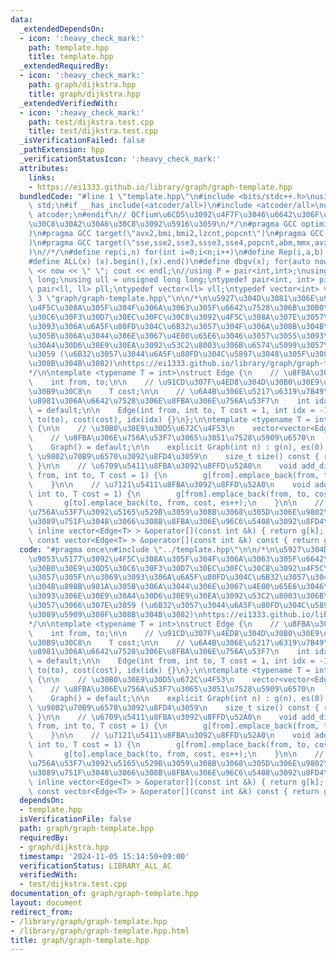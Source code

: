 ```yaml
---
data:
  _extendedDependsOn:
  - icon: ':heavy_check_mark:'
    path: template.hpp
    title: template.hpp
  _extendedRequiredBy:
  - icon: ':heavy_check_mark:'
    path: graph/dijkstra.hpp
    title: graph/dijkstra.hpp
  _extendedVerifiedWith:
  - icon: ':heavy_check_mark:'
    path: test/dijkstra.test.cpp
    title: test/dijkstra.test.cpp
  _isVerificationFailed: false
  _pathExtension: hpp
  _verificationStatusIcon: ':heavy_check_mark:'
  attributes:
    links:
    - https://ei1333.github.io/library/graph/graph-template.hpp
  bundledCode: "#line 1 \"template.hpp\"\n#include <bits/stdc++.h>\nusing namespace\
    \ std;\n#if __has_include(<atcoder/all>)\n#include <atcoder/all>\nusing namespace\
    \ atcoder;\n#endif\n// QCfium\u6CD5\u3092\u4F7F\u3046\u6642\u306F\u30B3\u30E1\u30F3\
    \u30C8\u30A2\u30A6\u30C8\u3092\u5916\u3059\n/*/\n#pragma GCC optimize(\"Ofast,unroll-loops,no-stack-protector,fast-math\"\
    )\n#pragma GCC target(\"avx2,bmi,bmi2,lzcnt,popcnt\")\n#pragma GCC target(\"avx,avx2,fma\"\
    )\n#pragma GCC target(\"sse,sse2,sse3,ssse3,sse4,popcnt,abm,mmx,avx,avx2,fma\"\
    )\n//*/\n#define rep(i,n) for(int i=0;i<n;i++)\n#define Rep(i,a,b) for(int i=a;i<b;i++)\n\
    #define ALL(x) (x).begin(),(x).end()\n#define dbgv(x); for(auto now : x) cout\
    \ << now << \" \"; cout << endl;\n//using P = pair<int,int>;\nusing ll = long\
    \ long;\nusing ull = unsigned long long;\ntypedef pair<int, int> pii;\ntypedef\
    \ pair<ll, ll> pll;\ntypedef vector<ll> vll;\ntypedef vector<int> vint;\n#line\
    \ 3 \"graph/graph-template.hpp\"\n\n/*\n\u5927\u304D\u3081\u306E\u9053\u5177\u3092\
    \u4F5C\u308A\u305F\u304F\u306A\u3063\u305F\u6642\u7528\u306B\u30B0\u30E9\u30D5\
    \u30C6\u30F3\u30D7\u30EC\u30FC\u30C8\u3092\u4F5C\u308A\u307E\u3057\u305F\n\u3069\
    \u3093\u306A\u6A5F\u80FD\u304C\u6B32\u3057\u304F\u306A\u308B\u304B\u898B\u901A\
    \u305B\u306A\u3044\u306E\u3067\u4E00\u65E6\u3046\u3057\u3055\u3093\u306E\u30E9\
    \u30A4\u30D6\u30E9\u30EA\u3092\u53C2\u8003\u306B\u6574\u5099\u3057\u3066\u307E\
    \u3059 (\u6B32\u3057\u3044\u6A5F\u80FD\u304C\u5897\u3048\u305F\u3089\u5909\u308F\
    \u308B\u304B\u3082)\nhttps://ei1333.github.io/library/graph/graph-template.hpp\n\
    */\n\ntemplate <typename T = int>\nstruct Edge {\n    // \u8FBA\u306Efrom , to\n\
    \    int from, to;\n\n    // \u91CD\u307F\u4ED8\u304D\u30B0\u30E9\u30D5\u7528\u30B3\
    \u30B9\u30C8\n    T cost;\n\n    // \u6A4B\u306E\u5217\u6319\u7B49\u304C\u5FC5\
    \u8981\u306A\u6642\u7528\u306E\u8FBA\u306E\u756A\u53F7\n    int idx;\n\n    Edge()\
    \ = default;\n\n    Edge(int from, int to, T cost = 1, int idx = -1) : from(from),\
    \ to(to), cost(cost), idx(idx) {}\n};\n\ntemplate <typename T = int>\nstruct Graph\
    \ {\n\n    // \u30B0\u30E9\u30D5\u672C\u4F53\n    vector<vector<Edge<T> > > g;\n\
    \    // \u8FBA\u306E\u756A\u53F7\u3065\u3051\u7528\u5909\u6570\n    int es;\n\n\
    \    Graph() = default;\n\n    explicit Graph(int n) : g(n), es(0) {}\n\n    //\
    \ \u9802\u70B9\u6570\u3092\u8FD4\u3059\n    size_t size() const { return g.size();\
    \ }\n\n    // \u6709\u5411\u8FBA\u3092\u8FFD\u52A0\n    void add_directed_edge(int\
    \ from, int to, T cost = 1) {\n        g[from].emplace_back(from, to, cost, es++);\n\
    \    }\n\n    // \u7121\u5411\u8FBA\u3092\u8FFD\u52A0\n    void add_edge(int from,\
    \ int to, T cost = 1) {\n        g[from].emplace_back(from, to, cost, es);\n \
    \       g[to].emplace_back(to, from, cost, es++);\n    }\n\n    // \u9802\u70B9\
    \u756A\u53F7\u3092\u5165\u529B\u3059\u308B\u3068\u305D\u306E\u9802\u70B9\u304B\
    \u3089\u751F\u3048\u3066\u308B\u8FBA\u306E\u96C6\u5408\u3092\u8FD4\u3059\n   \
    \ inline vector<Edge<T> > &operator[](const int &k) { return g[k]; }\n    inline\
    \ const vector<Edge<T> > &operator[](const int &k) const { return g[k]; }\n};\n"
  code: "#pragma once\n#include \"../template.hpp\"\n\n/*\n\u5927\u304D\u3081\u306E\
    \u9053\u5177\u3092\u4F5C\u308A\u305F\u304F\u306A\u3063\u305F\u6642\u7528\u306B\
    \u30B0\u30E9\u30D5\u30C6\u30F3\u30D7\u30EC\u30FC\u30C8\u3092\u4F5C\u308A\u307E\
    \u3057\u305F\n\u3069\u3093\u306A\u6A5F\u80FD\u304C\u6B32\u3057\u304F\u306A\u308B\
    \u304B\u898B\u901A\u305B\u306A\u3044\u306E\u3067\u4E00\u65E6\u3046\u3057\u3055\
    \u3093\u306E\u30E9\u30A4\u30D6\u30E9\u30EA\u3092\u53C2\u8003\u306B\u6574\u5099\
    \u3057\u3066\u307E\u3059 (\u6B32\u3057\u3044\u6A5F\u80FD\u304C\u5897\u3048\u305F\
    \u3089\u5909\u308F\u308B\u304B\u3082)\nhttps://ei1333.github.io/library/graph/graph-template.hpp\n\
    */\n\ntemplate <typename T = int>\nstruct Edge {\n    // \u8FBA\u306Efrom , to\n\
    \    int from, to;\n\n    // \u91CD\u307F\u4ED8\u304D\u30B0\u30E9\u30D5\u7528\u30B3\
    \u30B9\u30C8\n    T cost;\n\n    // \u6A4B\u306E\u5217\u6319\u7B49\u304C\u5FC5\
    \u8981\u306A\u6642\u7528\u306E\u8FBA\u306E\u756A\u53F7\n    int idx;\n\n    Edge()\
    \ = default;\n\n    Edge(int from, int to, T cost = 1, int idx = -1) : from(from),\
    \ to(to), cost(cost), idx(idx) {}\n};\n\ntemplate <typename T = int>\nstruct Graph\
    \ {\n\n    // \u30B0\u30E9\u30D5\u672C\u4F53\n    vector<vector<Edge<T> > > g;\n\
    \    // \u8FBA\u306E\u756A\u53F7\u3065\u3051\u7528\u5909\u6570\n    int es;\n\n\
    \    Graph() = default;\n\n    explicit Graph(int n) : g(n), es(0) {}\n\n    //\
    \ \u9802\u70B9\u6570\u3092\u8FD4\u3059\n    size_t size() const { return g.size();\
    \ }\n\n    // \u6709\u5411\u8FBA\u3092\u8FFD\u52A0\n    void add_directed_edge(int\
    \ from, int to, T cost = 1) {\n        g[from].emplace_back(from, to, cost, es++);\n\
    \    }\n\n    // \u7121\u5411\u8FBA\u3092\u8FFD\u52A0\n    void add_edge(int from,\
    \ int to, T cost = 1) {\n        g[from].emplace_back(from, to, cost, es);\n \
    \       g[to].emplace_back(to, from, cost, es++);\n    }\n\n    // \u9802\u70B9\
    \u756A\u53F7\u3092\u5165\u529B\u3059\u308B\u3068\u305D\u306E\u9802\u70B9\u304B\
    \u3089\u751F\u3048\u3066\u308B\u8FBA\u306E\u96C6\u5408\u3092\u8FD4\u3059\n   \
    \ inline vector<Edge<T> > &operator[](const int &k) { return g[k]; }\n    inline\
    \ const vector<Edge<T> > &operator[](const int &k) const { return g[k]; }\n};"
  dependsOn:
  - template.hpp
  isVerificationFile: false
  path: graph/graph-template.hpp
  requiredBy:
  - graph/dijkstra.hpp
  timestamp: '2024-11-05 15:14:50+09:00'
  verificationStatus: LIBRARY_ALL_AC
  verifiedWith:
  - test/dijkstra.test.cpp
documentation_of: graph/graph-template.hpp
layout: document
redirect_from:
- /library/graph/graph-template.hpp
- /library/graph/graph-template.hpp.html
title: graph/graph-template.hpp
---
```

